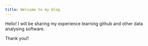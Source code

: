 ```yaml
---
title: Welcome to my blog
---
```

Hello! I will be sharing my experience learning github and other data analysing software.

Thank you!!
